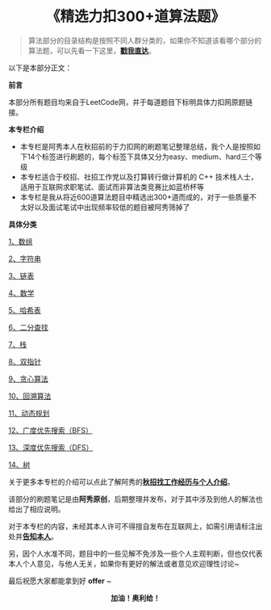<h1 align="center">
    《精选力扣300+道算法题》
</h1>


> 算法部分的目录结构是按照不同人群分类的，如果你不知道该看哪个部分的算法题，可以先看一下这里，<font style="font-weight:bold; color:#4169E1;text-decoration:underline;" target="_blank">[戳我直达](Doc/Knowledge/算法/适用人群.md)</font>。

以下是本部分正文：

**前言**

本部分所有题目均来自于LeetCode网，并于每道题目下标明具体力扣网原题链接。

**本专栏介绍**

-  本专栏是阿秀本人在秋招前的于力扣网的刷题笔记整理总结，我个人是按照如下14个标签进行刷题的，每个标签下具体又分为easy、medium、hard三个等级
-  本专栏适合于校招、社招工作党以及打算转行做计算机的 C++ 技术栈人士，适用于互联网求职笔试、面试而非算法类竞赛比如蓝桥杯等
-  本专栏是我从将近600道算法题目中精选出300+道而成的，对于一些质量不太好以及面试笔试中出现频率较低的题目被阿秀筛掉了



**具体分类**

[1、数组](Doc/Knowledge/算法/LeetCode题解/total/01-数组/README.md)

[2、字符串](Doc/Knowledge/算法/LeetCode题解/total/02-字符串/README.md)

[3、链表](Doc/Knowledge/算法/LeetCode题解/total/03-链表/README.md)

[4、数学](Doc/Knowledge/算法/LeetCode题解/total/04-数学/README.md)

[5、哈希表](Doc/Knowledge/算法/LeetCode题解/total/05-哈希表/README.md)

[6、二分查找](Doc/Knowledge/算法/LeetCode题解/total/06-二分查找/README.md)

[7、栈](Doc/Knowledge/算法/LeetCode题解/total/07-栈/README.md)

[8、双指针](Doc/Knowledge/算法/LeetCode题解/total/08-双指针/README.md)

[9、贪心算法](Doc/Knowledge/算法/LeetCode题解/total/09-贪心算法/README.md)

[10、回溯算法](Doc/Knowledge/算法/LeetCode题解/total/10-回溯算法/README.md)

[11、动态规划](Doc/Knowledge/算法/LeetCode题解/total/11-动态规划/README.md)

[12、广度优先搜索（BFS）](Doc/Knowledge/算法/LeetCode题解/total/12-BFS/README.md)

[13、深度优先搜索（DFS）](Doc/Knowledge/算法/LeetCode题解/total/13-DFS/README.md)

[14、树](Doc/Knowledge/算法/LeetCode题解/total/14-树/README.md)



关于更多本专栏的介绍可以点此了解阿秀的<font style="font-weight:bold; color:#4169E1;text-decoration:underline;" target="_blank">[**秋招找工作经历与个人介绍**](Doc/Other/ContactMe/ContactMe.md#个人背景)</font>。

该部分的刷题笔记是由**阿秀原创**，后期整理并发布，对于其中涉及到他人的解法也给出了相应说明。

对于本专栏的内容，未经其本人许可不得擅自发布在互联网上，如需引用请标注出处并<font style="font-weight:bold; color:#4169E1;text-decoration:underline;" target="_blank">[**告知本人**](Doc/Other/ContactMe/ContactMe.md#联系阿秀)</font>。

另，因个人水准不同，题目中的一些见解不免涉及一些个人主观判断，但也仅代表本人个人意见，与他人无关，如果你有更好的解法或者意见欢迎理性讨论~

最后祝愿大家都能拿到好 **offer** ~

<p align="center" style="font-weight:bold" font-weight="bold">加油！奥利给！</p>

<br>




